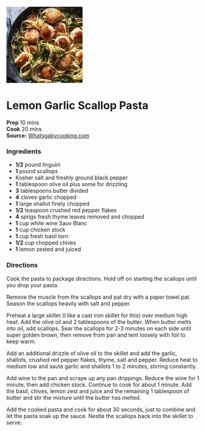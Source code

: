 [![](/images/4e8ece6b-3a09-4f95-aabe-328dbcf6386d.jpg)](https://cdn.whatsgabycooking.com/wp-content/uploads/2019/02/WGC-Lemon-Scallop-Pasta-copy-2-199x199.jpg)

#  Lemon Garlic Scallop Pasta


**Prep** 10 mins  
**Cook** 20 mins  
**Source:** [Whatsgabycooking.com](https://whatsgabycooking.com/wprm_print/31695)

###  Ingredients

  *  **1/2** pound linguini
  *   **1** pound scallops
  * Kosher salt and freshly ground black pepper
  *   **1** tablespoon olive oil plus some for drizzling
  *   **3** tablespoons butter divided
  *   **4** cloves garlic chopped
  *   **1** large shallot finely chopped
  *   **1/2** teaspoon crushed red pepper flakes
  *   **4** sprigs fresh thyme leaves removed and chopped
  *   **1** cup white wine Sauv Blanc
  *   **1** cup chicken stock
  *   **1** cup fresh basil torn
  *   **1/2** cup chopped chives
  *   **1** lemon zested and juiced

###  Directions

Cook the pasta to package directions. Hold off on starting the scallops until
you drop your pasta.

Remove the muscle from the scallops and pat dry with a paper towel pat. Season
the scallops heavily with salt and pepper.

Preheat a large skillet (I like a cast iron skillet for this) over medium high
heat. Add the olive oil and 2 tablespoons of the butter. When butter melts
into oil, add scallops. Sear the scallops for 2-3 minutes on each side until
super golden brown, then remove from pan and tent loosely with foil to keep
warm.

Add an additional drizzle of olive oil to the skillet and add the garlic,
shallots, crushed red pepper flakes, thyme, salt and pepper. Reduce heat to
medium low and sauté garlic and shallots 1 to 2 minutes, stirring constantly.

Add wine to the pan and scrape up any pan drippings. Reduce the wine for 1
minute, then add chicken stock. Continue to cook for about 1 minute. Add the
basil, chives, lemon zest and juice and the remaining 1 tablespoon of butter
and stir the mixture until the butter has melted.

Add the cooked pasta and cook for about 30 seconds, just to combine and let
the pasta soak up the sauce. Nestle the scallops back into the skillet to
serve.

